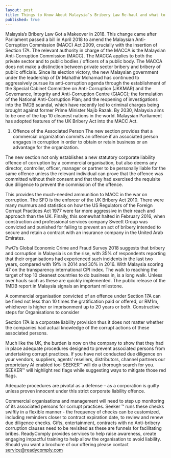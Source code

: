 ```yaml
---
layout: post
title: Things to Know About Malaysia’s Bribery Law Re-haul and what to do next
published: true
---
```

Malaysia’s Bribery Law Got a Makeover in 2018. This change came after Parliament passed a bill in April 2018 to amend the Malaysian Anti-Corruption Commission (MACC) Act 2009, crucially with the insertion of Section 17A. 
The relevant authority in charge of the MACCA is the Malaysian Anti-Corruption Commission (MACC). The MACCA applies to both the private sector and to public bodies / officers of a public body. The MACCA does not make a distinction between private sector bribery and bribery of public officials.
Since its election victory, the new Malaysian government under the leadership of Dr Mahathir Mohamad has continued to aggressively pursue its anti-corruption agenda through the establishment of the Special Cabinet Committee on Anti-Corruption (JKKMAR) and the Governance, Integrity and Anti-Corruption Centre (GIACC); the formulation of the National Anti-Corruption Plan; and the reopening of investigations into the 1MDB scandal, which have recently led to criminal charges being brought against former Prime Minister Najib Razak. By 2030, Malaysia aims to be one of the top 10 cleanest nations in the world. 
Malaysian Parliament has adopted features of the UK Bribery Act into the MACC Act.
1. Offence of the Associated Person
The new section provides that a commercial organization commits an offence if an associated person engages in corruption in order to obtain or retain business or an advantage for the organization.

The new section not only establishes a new statutory corporate liability offence of corruption by a commercial organisation, but also deems any director, controller, officer, manager or partner to be personally liable for the same offence unless the relevant individual can prove that the offence was committed without their consent and that they had exercised the requisite due diligence to prevent the commission of the offence.

This provides the much-needed ammunition to MACC in the war on corruption.
The SFO is the enforcer of the UK Bribery Act 2010. There were many murmurs and statistics on how the US Regulators of the Foreign Corrupt Practices Act 1977 were far more aggressive in their reach and approach than the UK. Finally, this somewhat halted in February 2016, when construction and professional services company Sweett Group was convicted and punished for failing to prevent an act of bribery intended to secure and retain a contract with an insurance company in the United Arab Emirates.

PwC’s Global Economic Crime and Fraud Survey 2018 suggests that bribery and corruption in Malaysia is on the rise, with 35% of respondents reporting that their organisations had experienced such incidents in the last two years, compared with 19% in 2014 and 30% in 2016. With Malaysia scoring 47 on the transparency international CPI index. The walk to reaching the target of top 10 cleanest countries to do business in, is a long walk. Unless over hauls such as these are quickly implemented. The public release of the 1MDB report in Malaysia signals an important milestone. 

A commercial organisation convicted of an offence under Section 17A can be fined not less than 10 times the gratification paid or offered, or RM1m, whichever is higher or imprisonment up to 20 years or both.
Constructive steps for Organisations to consider

Section 17A is a corporate liability provision thus it does not matter whether the companies had actual knowledge of the corrupt actions of these associated persons. 

Much like the UK, the burden is now on the company to show that they had in place adequate procedures designed to prevent associated persons from undertaking corrupt practices. If you have not conducted due diligence on your vendors, suppliers, agents’ resellers, distributors, channel partners our proprietary AI enabled tool SEEKER™ will do a thorough search for you. SEEKER™ will highlight red flags while suggesting ways to mitigate those red flags.

Adequate procedures are pivotal as a defense – as a corporation is guilty unless proven innocent under this strict corporate liability offence.

Commercial organisations and management will need to step up monitoring of its associated persons for corrupt practices. Seeker ™ runs these checks swiftly in a flexible manner - the frequency of checks can be customized, including reminders closer to contract expiration date, to review and renew due diligence checks. 
Gifts, entertainment, contracts with no Anti-bribery corruption clauses need to be revisited as these are funnels for facilitating bribes. ReadyComply provides services to help raise awareness, create engaging impactful training to help allow the organisation to avoid liability.
Should you want a brochure of our offering please contact service@readycomply.com